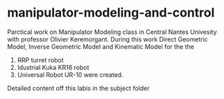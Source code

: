 # manipulator-modeling-and-control

Parctical work on Manipulator Modeling class in Central Nantes Univesity with professor Olivier Keremorgant.
During this work Direct Geometric Model, Inverse Geometric Model and Kinematic Model for the the 
1) RRP turret robot
2) Idustrial Kuka KR16 robot
3) Universal Robot UR-10
were created.

Detailed content off this labis in the subject folder

